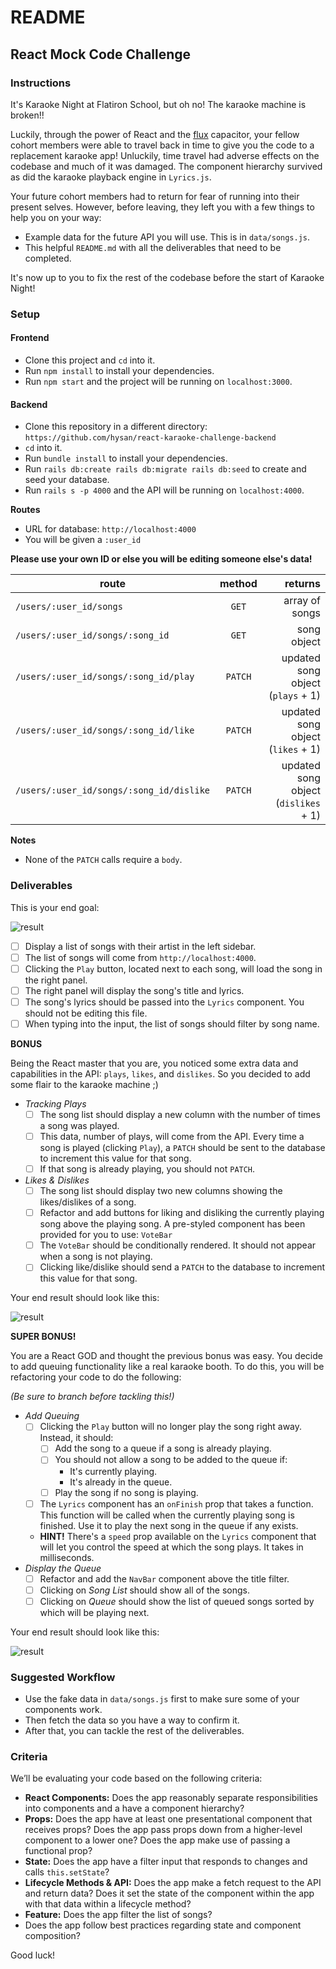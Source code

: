 README
======

## React Mock Code Challenge

### Instructions

It's Karaoke Night at Flatiron School, but oh no! The karaoke machine is broken!!

Luckily, through the power of React and the [flux](https://github.com/facebook/flux) capacitor, your fellow cohort members were able to travel back in time to give you the code to a replacement karaoke app! Unluckily, time travel had adverse effects on the codebase and much of it was damaged. The component hierarchy survived as did the karaoke playback engine in `Lyrics.js`.

Your future cohort members had to return for fear of running into their present selves. However, before leaving, they left you with a few things to help you on your way:

- Example data for the future API you will use. This is in `data/songs.js`.
- This helpful `README.md` with all the deliverables that need to be completed.

It's now up to you to fix the rest of the codebase before the start of Karaoke Night!

### Setup

#### Frontend

- Clone this project and `cd` into it.
- Run `npm install` to install your dependencies.
- Run `npm start` and the project will be running on `localhost:3000`.

#### Backend

- Clone this repository in a different directory: `https://github.com/hysan/react-karaoke-challenge-backend`
- `cd` into it.
- Run `bundle install` to install your dependencies.
- Run `rails db:create rails db:migrate rails db:seed` to create and seed your database.
- Run `rails s -p 4000` and the API will be running on `localhost:4000`.

**Routes**

- URL for database: `http://localhost:4000`
- You will be given a `:user_id`

**Please use your own ID or else you will be editing someone else's data!**

| route                                    | method  | returns                              |
| ---------------------------------------- |:-------:| ------------------------------------:|
| `/users/:user_id/songs`                  | `GET`   | array of songs                       |
| `/users/:user_id/songs/:song_id`         | `GET`   | song object                          |
| `/users/:user_id/songs/:song_id/play`    | `PATCH` | updated song object (`plays` + 1)    |
| `/users/:user_id/songs/:song_id/like`    | `PATCH` | updated song object (`likes` + 1)    |
| `/users/:user_id/songs/:song_id/dislike` | `PATCH` | updated song object (`dislikes` + 1) |

**Notes**

- None of the `PATCH` calls require a `body`.

### Deliverables

This is your end goal:

![result](react-karaoke-challenge.gif)

- [ ] Display a list of songs with their artist in the left sidebar.
- [ ] The list of songs will come from `http://localhost:4000`.
- [ ] Clicking the `Play` button, located next to each song, will load the song in the right panel.
- [ ] The right panel will display the song's title and lyrics.
- [ ] The song's lyrics should be passed into the `Lyrics` component. You should not be editing this file.
- [ ] When typing into the input, the list of songs should filter by song name.

**BONUS**

Being the React master that you are, you noticed some extra data and capabilities in the API: `plays`, `likes`, and `dislikes`. So you decided to add some flair to the karaoke machine ;)

- _Tracking Plays_
  - [ ] The song list should display a new column with the number of times a song was played.
  - [ ] This data, number of plays, will come from the API. Every time a song is played (clicking `Play`), a `PATCH` should be sent to the database to increment this value for that song.
  - [ ] If that song is already playing, you should not `PATCH`.
- _Likes & Dislikes_
  - [ ] The song list should display two new columns showing the likes/dislikes of a song.
  - [ ] Refactor and add buttons for liking and disliking the currently playing song above the playing song. A pre-styled component has been provided for you to use: `VoteBar`
  - [ ] The `VoteBar` should be conditionally rendered. It should not appear when a song is not playing.
  - [ ] Clicking like/dislike should send a `PATCH` to the database to increment this value for that song.

Your end result should look like this:

![result](react-karaoke-challenge-bonus.gif)

**SUPER BONUS!**

You are a React GOD and thought the previous bonus was easy. You decide to add queuing functionality like a real karaoke booth. To do this, you will be refactoring your code to do the following:

_(Be sure to branch before tackling this!)_

- _Add Queuing_
  - [ ] Clicking the `Play` button will no longer play the song right away. Instead, it should:
    - [ ] Add the song to a queue if a song is already playing.
    - [ ] You should not allow a song to be added to the queue if:
      - It's currently playing.
      - It's already in the queue.
    - [ ] Play the song if no song is playing.
  - [ ] The `Lyrics` component has an `onFinish` prop that takes a function. This function will be called when the currently playing song is finished. Use it to play the next song in the queue if any exists.
  - **HINT!** There's a `speed` prop available on the `Lyrics` component that will let you control the speed at which the song plays. It takes in milliseconds.
- _Display the Queue_
  - [ ] Refactor and add the `NavBar` component above the title filter.
  - [ ] Clicking on _Song List_ should show all of the songs.
  - [ ] Clicking on _Queue_ should show the list of queued songs sorted by which will be playing next.

Your end result should look like this:

![result](react-karaoke-challenge-super-bonus.gif)

### Suggested Workflow

- Use the fake data in `data/songs.js` first to make sure some of your components work.
- Then fetch the data so you have a way to confirm it.
- After that, you can tackle the rest of the deliverables.

### Criteria

We’ll be evaluating your code based on the following criteria:

- **React Components:** Does the app reasonably separate responsibilities into components and a have a component hierarchy?
- **Props:** Does the app have at least one presentational component that receives props? Does the app pass props down from a higher-level component to a lower one? Does the app make use of passing a functional prop?
- **State:** Does the app have a filter input that responds to changes and calls `this.setState`?
- **Lifecycle Methods & API:** Does the app make a fetch request to the API and return data? Does it set the state of the component within the app with that data within a lifecycle method?
- **Feature:** Does the app filter the list of songs?
- Does the app follow best practices regarding state and component composition?

Good luck!
